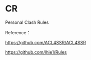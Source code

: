 # CR
Personal Clash Rules 

Reference：

https://github.com/ACL4SSR/ACL4SSR

https://github.com/lhie1/Rules
